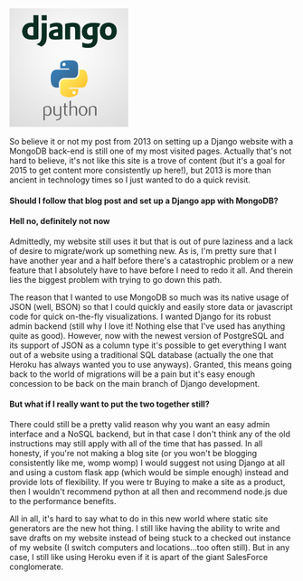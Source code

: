 <!-- 
.. title: Django and MongoDB in 2015
.. slug: django-and-mongodb-in-2015
.. date: 2015-01-02 09:46:17 UTC-05:00
.. tags: django, mongodb, web
.. category: 
.. link: 
.. description: 
.. type: text
-->

<div class='row'>
<div class='col-md-4'>
<img src='/images/django.jpg'></img>
</div>
<div class='col-md-8'>
<p>
So believe it or not my post from 2013 on setting up a Django website with a MongoDB back-end is still one of my most visited pages. Actually that's not hard to believe, it's not like this site is a trove of content (but it's a goal for 2015 to get content more consistently up here!), but 2013 is more than ancient in technology times so I just wanted to do a quick revisit.
</p>
</div>

<!-- TEASER_END -->
<div class='col-md-12'>
<h4>Should I follow that blog post and set up a Django app with MongoDB?</h4>
<h4>Hell no, definitely not now</h4>

<p>
Admittedly, my website still uses it but that is out of pure laziness and a lack of desire to migrate/work up something new. As is, I'm pretty sure that I have another year and a half before there's a catastrophic problem or a new feature that I absolutely have to have before I need to redo it all. And therein lies the biggest problem with trying to go down this path.
</p>

<p>
The reason that I wanted to use MongoDB so much was its native usage of JSON (well, BSON) so that I could quickly and easily store data or javascript code for quick on-the-fly visualizations. I wanted Django for its robust admin backend (still why I love it! Nothing else that I've used has anything quite as good). However, now with the newest version of PostgreSQL and its support of JSON as a column type it's possible to get everything I want out of a website using a traditional SQL database (actually the one that Heroku has always wanted you to use anyways). Granted, this means going back to the world of migrations will be a pain but it's easy enough concession to be back on the main branch of Django development.
</p>

<h4>But what if I really want to put the two together still?</h4>
<p>
There could still be a pretty valid reason why you want an easy admin interface and a NoSQL backend, but in that case I don't think any of the old instructions may still apply with all of the time that has passed. In all honesty, if you're not making a blog site (or you won't be blogging consistently like me, womp womp) I would suggest not using Django at all and using a custom flask app (which would be simple enough) instead and provide lots of flexibility. If you were tr Buying to make a site as a product, then I wouldn't recommend python at all then and recommend node.js due to the performance benefits. 
</p>

<p>
All in all, it's hard to say what to do in this new world where static site generators are the new hot thing. I still like having the ability to write and save drafts on my website instead of being stuck to a checked out instance of my website (I switch computers and locations...too often still). But in any case, I still like using Heroku even if it is apart of the giant SalesForce conglomerate.
</p>
</div>
</div>
